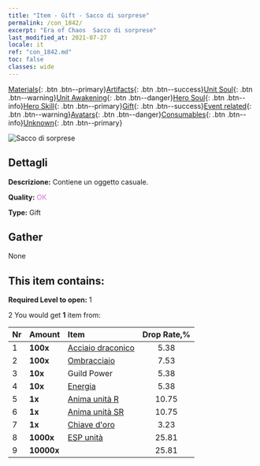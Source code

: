 ```yaml
---
title: "Item - Gift - Sacco di sorprese"
permalink: /con_1842/
excerpt: "Era of Chaos  Sacco di sorprese"
last_modified_at: 2021-07-27
locale: it
ref: "con_1842.md"
toc: false
classes: wide
---
```

 [Materials](/ItemsIT/){: .btn .btn--primary}[Artifacts](/ItemsIT/Artifacts/){: .btn .btn--success}[Unit Soul](/ItemsIT/UnitSoul/){: .btn .btn--warning}[Unit Awakening](/ItemsIT/UnitAwakening/){: .btn .btn--danger}[Hero Soul](/ItemsIT/HeroSoul/){: .btn .btn--info}[Hero Skill](/ItemsIT/HeroSkill/){: .btn .btn--primary}[Gift](/ItemsIT/Gift/){: .btn .btn--success}[Event related](/ItemsIT/Events/){: .btn .btn--warning}[Avatars](/ItemsIT/Avatars/){: .btn .btn--danger}[Consumables](/ItemsIT/Consumables/){: .btn .btn--info}[Unknown](/ItemsIT/Unknown/){: .btn .btn--primary}

 ![Sacco di sorprese](/images/t/i_907314.png)

## Dettagli
 **Descrizione:** Contiene un oggetto casuale.

 **Quality:** <span style="color: #DA70D6">OK</span>

 **Type:** Gift

## Gather

  None

## This item contains:

 **Required Level to open:** 1

 2 You would get **1** item  from:

  | Nr | Amount |     Item    | Drop Rate,% |
  |:---|:-------|:------------|:---------:|
  | 1 |  **100x** | [Acciaio draconico](/ItemsIT/con_880/) | 5.38 | 
  | 2 |  **100x** | [Ombracciaio](/ItemsIT/con_881/) | 7.53 | 
  | 3 |  **10x** | Guild Power | 5.38 | 
  | 4 |  **10x** | [Energia](/ItemsIT/con_900/) | 5.38 | 
  | 5 |  **1x** | [Anima unità R](/ItemsIT/con_533/) | 10.75 | 
  | 6 |  **1x** | [Anima unità SR](/ItemsIT/con_534/) | 10.75 | 
  | 7 |  **1x** | [Chiave d'oro](/ItemsIT/con_783/) | 3.23 | 
  | 8 |  **1000x** | [ESP unità](/ItemsIT/con_902/) | 25.81 | 
  | 9 |  **10000x** | <i class="fas fa-coins"/> | 25.81 | 
